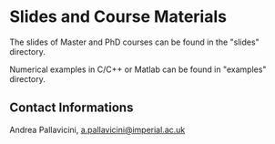 Slides and Course Materials
===========================

The slides of Master and PhD courses can be found in the "slides" directory.

Numerical examples in C/C++ or Matlab can be found in "examples" directory.

Contact Informations
--------------------

Andrea Pallavicini, a.pallavicini@imperial.ac.uk
